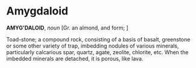 # Amygdaloid

**AMYG'DALOID**, _noun_ \[Gr. an almond, and form; \]

Toad-stone; a compound rock, consisting of a basis of basalt, greenstone or some other variety of trap, imbedding nodules of various minerals, particularly calcarious spar, quartz, agate, zeolite, chlorite, etc. When the imbedded minerals are detached, it is porous, like lava.